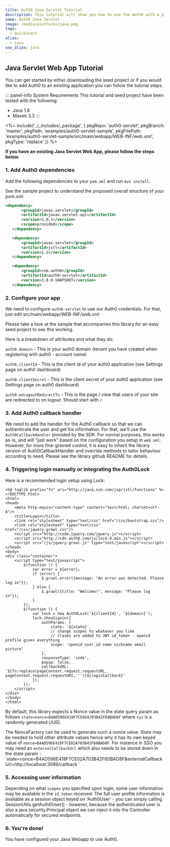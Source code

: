 ```yaml
---
title: Auth0 Java Servlet Tutorial
description: This tutorial will show you how to use the Auth0 with a plain old Java Servlet SDK to add authentication and authorization to your web app.
name: Auth0 Java Servlet
image: /media/platforms/java.png
tags:
  - quickstart
alias:
  - java
seo_alias: java
---
```


## Java Servlet Web App Tutorial

You can get started by either downloading the seed project or if you would like to add Auth0 to an existing application you can follow the tutorial steps.

::: panel-info System Requirements
This tutorial and seed project have been tested with the following:

* Java 1.8
* Maven 3.3
:::

<%= include('../_includes/_package', {
  pkgRepo: 'auth0-servlet',
  pkgBranch: 'master',
  pkgPath: 'examples/auth0-servlet-sample',
  pkgFilePath: 'examples/auth0-servlet-sample/src/main/webapp/WEB-INF/web.xml',
  pkgType: 'replace'
}) %>

**If you have an existing Java Servlet Web App, please follow the steps below.**

### 1. Add Auth0 dependencies

Add the following dependencies to your `pom.xml` and run `mvn install`.

See the sample project to understand the proposed overall structure of your pom.xml

```xml
<dependency>
       <groupId>javax.servlet</groupId>
       <artifactId>javax.servlet-api</artifactId>
       <version>3.0.1</version>
       <scope>provided</scope>
   </dependency>

   <dependency>
       <groupId>javax.servlet</groupId>
       <artifactId>jstl</artifactId>
       <version>1.2</version>
   </dependency>

   <dependency>
       <groupId>com.auth0</groupId>
       <artifactId>auth0-servlet</artifactId>
       <version>3.0.0-SNAPSHOT</version>
   </dependency>
```

### 2. Configure your app

We need to configure `auth0-servlet` to use our Auth0 credentials. For that, just edit
src/main/webapp/WEB-INF/web.xml

Please take a look at the sample that accompanies this library for an easy seed project to see this working.

Here is a breakdown of attributes and what they do:

`auth0.domain` - This is your auth0 domain (tenant you have created when registering with auth0 - account name)

`auth0.clientId` - This is the client id of your auth0 application (see Settings page on auth0 dashboard)

`auth0.clientSecret` - This is the client secret of your auth0 application (see Settings page on auth0 dashboard)

`auth0.onLogoutRedirectTo` - This is the page / view that users of your site are redirected to on logout. Should start with `/`


### 3. Add Auth0 callback handler

We need to add the handler for the Auth0 callback so that we can authenticate the user and get his information. For that, we'll use the `Auth0CallbackHandler` provided by the SDK. For normal purposes, this works as-is, and will "just work"
based on the configuration you setup in `web.xml`. However, for more fine-grained control, it is easy to inherit the
library version of Auth0CallbackHandler and override methods to tailor behaviour according to need. Please see the
library github README for details.

### 4. Triggering login manually or integrating the Auth0Lock

Here is a recommended login setup using Lock:

```
<%@ taglib prefix="fn" uri="http://java.sun.com/jsp/jstl/functions" %>
<!DOCTYPE html>
<html>
<head>
    <meta http-equiv="content-type" content="text/html; charset=utf-8"/>
    <title>Login</title>
    <link rel="stylesheet" type="text/css" href="/css/bootstrap.css"/>
    <link rel="stylesheet" type="text/css" href="/css/jquery.growl.css"/>
    <script src="http://code.jquery.com/jquery.js"></script>
    <script src="http://cdn.auth0.com/js/lock-9.min.js"></script>
    <script src="/js/jquery.growl.js" type="text/javascript"></script>
</head>
<body>
<div class="container">
    <script type="text/javascript">
        $(function () {
            var error = ${error};
            if (error) {
                $.growl.error({message: "An error was detected. Please log in"});
            } else {
                $.growl({title: "Welcome!", message: "Please log in"});
            }
        });
        $(function () {
            var lock = new Auth0Lock('${clientId}', '${domain}');
            lock.showSignin({
                authParams: {
                    state: '${state}',
                    // change scopes to whatever you like
                    // claims are added to JWT id_token - openid profile gives everything
                    scope: 'openid user_id name nickname email picture'
                },
                responseType: 'code',
                popup: false,
                callbackURL: '${fn:replace(pageContext.request.requestURL, pageContext.request.requestURI, '')}${loginCallback}'
            });
        });
    </script>
</div>
</body>
</html>
```

By default, this library expects a Nonce value in the state query param as follows `state=nonce=B4AD596E418F7CE02A703B42F60BAD8F` where `xyz`
is a randomly generated UUID.

The NonceFactory can be used to generate such a nonce value. State may be needed to hold other attribute values hence why it has its
own keyed value of `nonce=B4AD596E418F7CE02A703B42F60BAD8F`. For instance in SSO you may need an `externalCallbackUrl` which also needs
to be stored down in the state param - `state=nonce=B4AD596E418F7CE02A703B42F60BAD8F&externalCallbackUrl=http://localhost:3099/callback``


### 5. Accessing user information

Depending on what `scopes` you specified upon login, some user information may be available in the `id_token` received.
The full user profile information is available as a session object keyed on 'Auth0User' - you can simply calling
SessionUtils.getAuth0User() - however, because the authenticated user is also a java.security.Principal object we can
inject it into the Controller automatically for secured endpoints.

### 6. You're done!

You have configured your Java Webapp to use Auth0.
